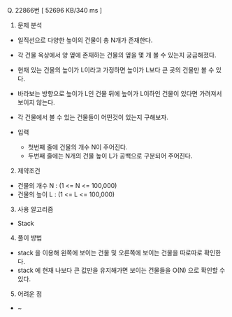 Q. 22866번 [ 52696 KB/340 ms ]

1. 문제 분석
- 일직선으로 다양한 높이의 건물이 총 N개가 존재한다.
- 각 건물 옥상에서 양 옆에 존재하는 건물의 옆을 몇 개 볼 수 있는지 궁금해졌다.
- 현재 있는 건물의 높이가 L이라고 가정하면 높이가 L보다 큰 곳의 건물만 볼 수 있다.
- 바라보는 방향으로 높이가 L인 건물 뒤에 높이가 L이하인 건물이 있다면 가려져서 보이지 않는다.
- 각 건물에서 볼 수 있는 건물들이 어떤것이 있는지 구해보자.

- 입력
  - 첫번째 줄에 건물의 개수 N이 주어진다. 
  - 두번째 줄에는 N개의 건물 높이 L가 공백으로 구분되어 주어진다.

2. 제약조건
- 건물의 개수 N : (1 <= N <= 100,000)
- 건물의 높이 L : (1 <= L <= 100,000)

3. 사용 알고리즘
- Stack

4. 풀이 방법
- stack 을 이용해 왼쪽에 보이는 건물 및 오른쪽에 보이는 건물을 따로따로 확인한다.
- stack 에 현재 나보다 큰 값만을 유지해가면 보이는 건물들을 O(N) 으로 확인할 수 있다.

5. 어려운 점
- ~